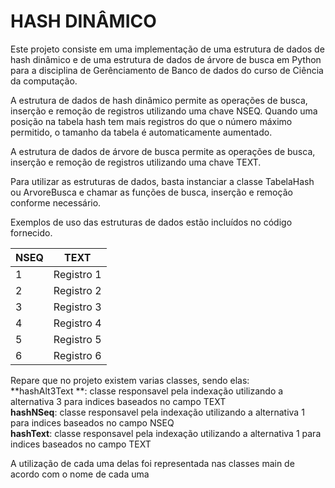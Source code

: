 # HASH DINÂMICO
Este projeto consiste em uma implementação de uma estrutura de dados de hash dinâmico e de uma estrutura de dados de árvore de busca em Python para a disciplina de Gerênciamento de Banco de dados do curso de Ciência da computação.

A estrutura de dados de hash dinâmico permite as operações de busca, inserção e remoção de registros utilizando uma chave NSEQ. Quando uma posição na tabela hash tem mais registros do que o número máximo permitido, o tamanho da tabela é automaticamente aumentado.

A estrutura de dados de árvore de busca permite as operações de busca, inserção e remoção de registros utilizando uma chave TEXT.

Para utilizar as estruturas de dados, basta instanciar a classe TabelaHash ou ArvoreBusca e chamar as funções de busca, inserção e remoção conforme necessário.

Exemplos de uso das estruturas de dados estão incluídos no código fornecido.

| NSEQ | TEXT       |
|------|------------|
| 1    | Registro 1 |
| 2    | Registro 2 |
| 3    | Registro 3 |
| 4    | Registro 4 |
| 5    | Registro 5 |
| 6    | Registro 6 |


Repare que no projeto existem varias classes, sendo elas: <br>
  **hashAlt3Text **: classe responsavel pela indexação utilizando a alternativa 3 para indices baseados no campo TEXT  <br>
  **hashNSeq**: classe responsavel pela indexação utilizando a alternativa 1 para indices baseados no campo NSEQ  <br>
  **hashText**: classe responsavel pela indexação utilizando a alternativa 1 para indices baseados no campo TEXT<br>
  
 A utilização de cada uma delas foi representada nas classes main de acordo com o nome de cada uma
